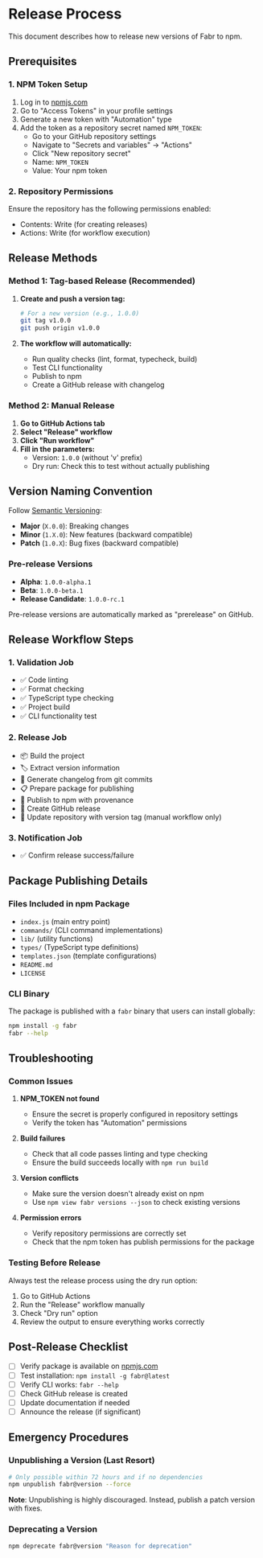 # Release Process

This document describes how to release new versions of Fabr to npm.

## Prerequisites

### 1. NPM Token Setup

1. Log in to [npmjs.com](https://www.npmjs.com)
2. Go to "Access Tokens" in your profile settings
3. Generate a new token with "Automation" type
4. Add the token as a repository secret named `NPM_TOKEN`:
   - Go to your GitHub repository settings
   - Navigate to "Secrets and variables" → "Actions"
   - Click "New repository secret"
   - Name: `NPM_TOKEN`
   - Value: Your npm token

### 2. Repository Permissions

Ensure the repository has the following permissions enabled:

- Contents: Write (for creating releases)
- Actions: Write (for workflow execution)

## Release Methods

### Method 1: Tag-based Release (Recommended)

1. **Create and push a version tag:**

   ```bash
   # For a new version (e.g., 1.0.0)
   git tag v1.0.0
   git push origin v1.0.0
   ```

2. **The workflow will automatically:**
   - Run quality checks (lint, format, typecheck, build)
   - Test CLI functionality
   - Publish to npm
   - Create a GitHub release with changelog

### Method 2: Manual Release

1. **Go to GitHub Actions tab**
2. **Select "Release" workflow**
3. **Click "Run workflow"**
4. **Fill in the parameters:**
   - Version: `1.0.0` (without 'v' prefix)
   - Dry run: Check this to test without actually publishing

## Version Naming Convention

Follow [Semantic Versioning](https://semver.org/):

- **Major** (`X.0.0`): Breaking changes
- **Minor** (`1.X.0`): New features (backward compatible)
- **Patch** (`1.0.X`): Bug fixes (backward compatible)

### Pre-release Versions

- **Alpha**: `1.0.0-alpha.1`
- **Beta**: `1.0.0-beta.1`
- **Release Candidate**: `1.0.0-rc.1`

Pre-release versions are automatically marked as "prerelease" on GitHub.

## Release Workflow Steps

### 1. Validation Job

- ✅ Code linting
- ✅ Format checking
- ✅ TypeScript type checking
- ✅ Project build
- ✅ CLI functionality test

### 2. Release Job

- 📦 Build the project
- 🏷️ Extract version information
- 📝 Generate changelog from git commits
- 📋 Prepare package for publishing
- 🚀 Publish to npm with provenance
- 🎉 Create GitHub release
- 📌 Update repository with version tag (manual workflow only)

### 3. Notification Job

- ✅ Confirm release success/failure

## Package Publishing Details

### Files Included in npm Package

- `index.js` (main entry point)
- `commands/` (CLI command implementations)
- `lib/` (utility functions)
- `types/` (TypeScript type definitions)
- `templates.json` (template configurations)
- `README.md`
- `LICENSE`

### CLI Binary

The package is published with a `fabr` binary that users can install globally:

```bash
npm install -g fabr
fabr --help
```

## Troubleshooting

### Common Issues

1. **NPM_TOKEN not found**
   - Ensure the secret is properly configured in repository settings
   - Verify the token has "Automation" permissions

2. **Build failures**
   - Check that all code passes linting and type checking
   - Ensure the build succeeds locally with `npm run build`

3. **Version conflicts**
   - Make sure the version doesn't already exist on npm
   - Use `npm view fabr versions --json` to check existing versions

4. **Permission errors**
   - Verify repository permissions are correctly set
   - Check that the npm token has publish permissions for the package

### Testing Before Release

Always test the release process using the dry run option:

1. Go to GitHub Actions
2. Run the "Release" workflow manually
3. Check "Dry run" option
4. Review the output to ensure everything works correctly

## Post-Release Checklist

- [ ] Verify package is available on [npmjs.com](https://www.npmjs.com/package/fabr)
- [ ] Test installation: `npm install -g fabr@latest`
- [ ] Verify CLI works: `fabr --help`
- [ ] Check GitHub release is created
- [ ] Update documentation if needed
- [ ] Announce the release (if significant)

## Emergency Procedures

### Unpublishing a Version (Last Resort)

```bash
# Only possible within 72 hours and if no dependencies
npm unpublish fabr@version --force
```

**Note**: Unpublishing is highly discouraged. Instead, publish a patch version with fixes.

### Deprecating a Version

```bash
npm deprecate fabr@version "Reason for deprecation"
```
